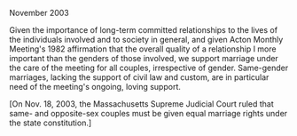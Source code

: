 November 2003

Given the importance of long-term committed relationships to the lives of the individuals involved and to society in general, and given Acton Monthly Meeting's 1982 affirmation that the overall quality of a relationship I more important than the genders of those involved, we support marriage under the care of the meeting for all couples, irrespective of gender. Same-gender marriages, lacking the support of civil law and custom, are in particular need of the meeting's ongoing, loving support.

[On Nov. 18, 2003, the Massachusetts Supreme Judicial Court ruled that same- and opposite-sex couples must be given equal marriage rights under the state constitution.]
